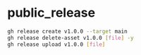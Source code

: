 # public_release

```sh
gh release create v1.0.0 --target main
gh release delete-asset v1.0.0 [file] -y
gh release upload v1.0.0 [file]
```
